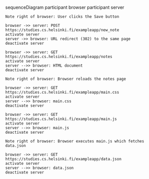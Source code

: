 sequenceDiagram
    participant browser
    participant server

    Note right of browser: User clicks the Save button

    browser ->> server: POST https://studies.cs.helsinki.fi/exampleapp/new_note
    activate server
    server ->> browser: URL redirect (302) to the same page
    deactivate server

    browser ->> server: GET https://studies.cs.helsinki.fi/exampleapp/notes
    activate server
    server -->> browser: HTML document
    deactivate server

    Note right of browser: Browser reloads the notes page

    browser ->> server: GET https://studies.cs.helsinki.fi/exampleapp/main.css
    activate server
    server -->> browser: main.css
    deactivate server

    browser ->> server: GET https://studies.cs.helsinki.fi/exampleapp/main.js
    activate server
    server -->> browser: main.js
    deactivate server

    Note right of browser: Browser executes main.js which fetches data.json

    browser ->> server: GET https://studies.cs.helsinki.fi/exampleapp/data.json
    activate server
    server -->> browser: data.json
    deactivate server